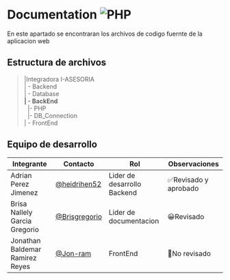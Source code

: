 # Documentation ![PHP](https://img.shields.io/badge/PHP-777BB4?style=for-the-badge&logo=php&logoColor=white)
 

 En este apartado se encontraran los archivos de codigo fuernte de la aplicacion web
 ## Estructura de archivos
>|Integradora I-ASESORIA <br>
>| - Backend <br>
>| - Database <br>
>**| - BackEnd**<br>
>&nbsp;&nbsp;|- PHP<br>
>&nbsp;&nbsp;|- DB_Connection<br>
>| - FrontEnd

## Equipo de desarrollo 
|Integrante|Contacto|Rol|Observaciones|
|----------|--------|---|-------------|
|Adrian Perez Jimenez|[@heidrihen52](https://github.com/heidrihen52)|Lider  de desarrollo Backend|✅Revisado y aprobado|
|Brisa Nallely Garcia Gregorio|[@Brisgregorio](https://github.com/Brisgregorio)|Lider de documentacion|😀Revisado|
|Jonathan Baldemar Ramirez Reyes|[@Jon-ram](https://github.com/Jon-ram)|FrontEnd|🔴No revisado|